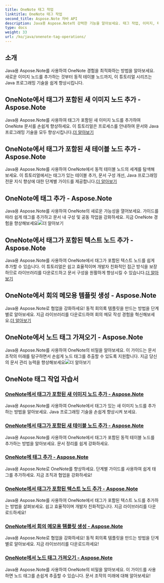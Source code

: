 ```yaml
---
title: OneNote 태그 작업
linktitle: OneNote 태그 작업
second_title: Aspose.Note 자바 API
description: Java용 Aspose.Note의 강력한 기능을 알아보세요. 태그 작업, 이미지, 테이블, 텍스트 노드 추가 등에 대한 단계별 가이드를 통해 OneNote 경험을 향상하세요.
type: docs
weight: 33
url: /ko/java/onenote-tag-operations/
---
```

## 소개

Java용 Aspose.Note를 사용하여 OneNote 경험을 최적화하는 방법을 알아보세요. 새로운 이미지 노드를 추가하는 것부터 동적 테이블 노드까지, 이 튜토리얼 시리즈는 Java 프로그래밍 기술을 쉽게 향상시킵니다.

## OneNote에서 태그가 포함된 새 이미지 노드 추가 - Aspose.Note

 Java용 Aspose.Note를 사용하여 태그가 포함된 새 이미지 노드를 추가하여 OneNote 문서를 손쉽게 향상하세요. 이 튜토리얼은 프로세스를 안내하여 문서와 Java 프로그래밍 기술을 모두 향상시킵니다.[더 알아보기](./add-new-image-node-with-tag/)

## OneNote에서 태그가 포함된 새 테이블 노드 추가 - Aspose.Note

 Java용 Aspose.Note를 사용하여 OneNote에서 동적 테이블 노드의 세계를 탐색해 보세요. 이 튜토리얼에서는 태그가 있는 테이블 추가, 문서 구성 개선, Java 프로그래밍 전문 지식 향상에 대한 단계별 가이드를 제공합니다.[더 알아보기](./add-new-table-node-with-tag/)

## OneNote에 태그 추가 - Aspose.Note

 Java용 Aspose.Note를 사용하여 OneNote의 새로운 가능성을 열어보세요. 가이드를 따라 쉽게 태그를 추가하고 문서 내 구성 및 공동 작업을 강화하세요. 지금 OneNote 경험을 향상해보세요![더 알아보기](./add-tag/)

## OneNote에서 태그가 포함된 텍스트 노드 추가 - Aspose.Note

 Java용 Aspose.Note를 사용하여 OneNote에서 태그가 포함된 텍스트 노드를 쉽게 추가할 수 있습니다. 이 튜토리얼은 쉽고 효율적이며 개발자 친화적인 접근 방식을 보장하므로 라이브러리를 다운로드하고 문서 구성을 원활하게 향상시킬 수 있습니다.[더 알아보기](./add-text-node-with-tag/)

## OneNote에서 회의 메모용 템플릿 생성 - Aspose.Note

Java용 Aspose.Note로 협업을 강화하세요! 동적 회의록 템플릿을 만드는 방법을 단계별로 알아보세요. 지금 라이브러리를 다운로드하여 회의 메모 작성 경험을 혁신해보세요.[더 알아보기](./generate-template-for-meeting-notes/)

## OneNote에서 노드 태그 가져오기 - Aspose.Note

 Java용 Aspose.Note를 사용하여 OneNote의 비밀을 알아보세요. 이 가이드는 문서 조작의 미래를 탐구하면서 손쉽게 노드 태그를 추출할 수 있도록 지원합니다. 지금 당신의 문서 관리 능력을 향상해보세요![더 알아보기](./get-node-tags/)
## OneNote 태그 작업 자습서
### [OneNote에서 태그가 포함된 새 이미지 노드 추가 - Aspose.Note](./add-new-image-node-with-tag/)
Java용 Aspose.Note를 사용하여 OneNote에서 태그가 있는 새 이미지 노드를 추가하는 방법을 알아보세요. Java 프로그래밍 기술을 손쉽게 향상시켜 보세요.
### [OneNote에서 태그가 포함된 새 테이블 노드 추가 - Aspose.Note](./add-new-table-node-with-tag/)
Java용 Aspose.Note를 사용하여 OneNote에서 태그가 포함된 동적 테이블 노드를 추가하는 방법을 알아보세요. 문서 정리를 쉽게 강화하세요.
### [OneNote에 태그 추가 - Aspose.Note](./add-tag/)
Java용 Aspose.Note로 OneNote를 향상하세요. 단계별 가이드를 사용하여 쉽게 태그를 추가하세요. 지금 조직과 협업을 강화하세요!
### [OneNote에서 태그가 포함된 텍스트 노드 추가 - Aspose.Note](./add-text-node-with-tag/)
Java용 Aspose.Note를 사용하여 OneNote에서 태그가 포함된 텍스트 노드를 추가하는 방법을 살펴보세요. 쉽고 효율적이며 개발자 친화적입니다. 지금 라이브러리를 다운로드하세요!
### [OneNote에서 회의 메모용 템플릿 생성 - Aspose.Note](./generate-template-for-meeting-notes/)
Java용 Aspose.Note로 협업을 강화하세요! 동적 회의록 템플릿을 만드는 방법을 단계별로 알아보세요. 지금 라이브러리를 다운로드하세요!
### [OneNote에서 노드 태그 가져오기 - Aspose.Note](./get-node-tags/)
Java용 Aspose.Note를 사용하여 OneNote의 비밀을 알아보세요. 이 가이드를 사용하면 노드 태그를 손쉽게 추출할 수 있습니다. 문서 조작의 미래에 대해 알아보세요!